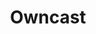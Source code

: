 ---
draft: false
title: Owncast
content:
  id: owncast
  name: Owncast
  website: https://owncast.online/
  short_description: Owncast is a free and open source live video and web chat server for use with existing popular broadcasting software.
---